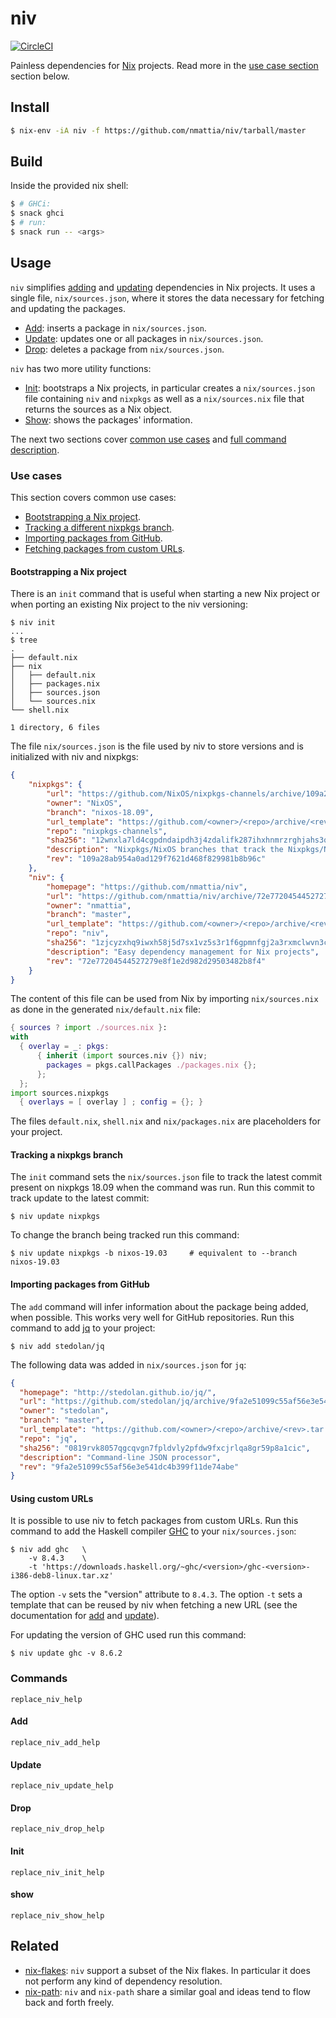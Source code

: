 # niv

[![CircleCI](https://circleci.com/gh/nmattia/niv.svg?style=svg)](https://circleci.com/gh/nmattia/niv)

Painless dependencies for [Nix] projects. Read more in the [use case
section](#use-cases) section below.

## Install

``` bash
$ nix-env -iA niv -f https://github.com/nmattia/niv/tarball/master
```

## Build

Inside the provided nix shell:

``` bash
$ # GHCi:
$ snack ghci
$ # run:
$ snack run -- <args>
```

## Usage

`niv` simplifies [adding](#add) and [updating](#update) dependencies in Nix
projects. It uses a single file, `nix/sources.json`, where it stores the data
necessary for fetching and updating the packages.

* [Add](#add): inserts a package in `nix/sources.json`.
* [Update](#update): updates one or all packages in `nix/sources.json`.
* [Drop](#drop): deletes a package from `nix/sources.json`.

`niv` has two more utility functions:

* [Init](#init): bootstraps a Nix projects, in particular creates a
  `nix/sources.json` file containing `niv` and `nixpkgs` as well as a
  `nix/sources.nix` file that returns the sources as a Nix object.
* [Show](#show): shows the packages' information.

The next two sections cover [common use cases](#use-cases) and [full command
description](#commands).

### Use cases

This section covers common use cases:

* [Bootstrapping a Nix project](#bootstrapping-a-nix-project).
* [Tracking a different nixpkgs branch](#tracking-a-nixpkgs-branch).
* [Importing packages from GitHub](#importing-packages-from-github).
* [Fetching packages from custom URLs](#using-custom-urls).

#### Bootstrapping a Nix project

There is an `init` command that is useful when starting a new Nix project or
when porting an existing Nix project to the niv versioning:

``` shell
$ niv init
...
$ tree
.
├── default.nix
├── nix
│   ├── default.nix
│   ├── packages.nix
│   ├── sources.json
│   └── sources.nix
└── shell.nix

1 directory, 6 files
```

The file `nix/sources.json` is the file used by niv to store versions and is
initialized with niv and nixpkgs:

``` json
{
    "nixpkgs": {
        "url": "https://github.com/NixOS/nixpkgs-channels/archive/109a28ab954a0ad129f7621d468f829981b8b96c.tar.gz",
        "owner": "NixOS",
        "branch": "nixos-18.09",
        "url_template": "https://github.com/<owner>/<repo>/archive/<rev>.tar.gz",
        "repo": "nixpkgs-channels",
        "sha256": "12wnxla7ld4cgpdndaipdh3j4zdalifk287ihxhnmrzrghjahs3q",
        "description": "Nixpkgs/NixOS branches that track the Nixpkgs/NixOS channels",
        "rev": "109a28ab954a0ad129f7621d468f829981b8b96c"
    },
    "niv": {
        "homepage": "https://github.com/nmattia/niv",
        "url": "https://github.com/nmattia/niv/archive/72e77204544527279e8f1e2d982d29503482b8f4.tar.gz",
        "owner": "nmattia",
        "branch": "master",
        "url_template": "https://github.com/<owner>/<repo>/archive/<rev>.tar.gz",
        "repo": "niv",
        "sha256": "1zjcyzxhq9iwxh58j5d7sx1vz5s3r1f6gpmnfgj2a3rxmclwvn3c",
        "description": "Easy dependency management for Nix projects",
        "rev": "72e77204544527279e8f1e2d982d29503482b8f4"
    }
}
```

The content of this file can be used from Nix by importing `nix/sources.nix` as
done in the generated `nix/default.nix` file:

``` nix
{ sources ? import ./sources.nix }:
with
  { overlay = _: pkgs:
      { inherit (import sources.niv {}) niv;
        packages = pkgs.callPackages ./packages.nix {};
      };
  };
import sources.nixpkgs
  { overlays = [ overlay ] ; config = {}; }
```

The files `default.nix`, `shell.nix` and `nix/packages.nix` are placeholders
for your project.

#### Tracking a nixpkgs branch

The `init` command sets the `nix/sources.json` file to track the latest commit
present on nixpkgs 18.09 when the command was run. Run this commit to track
update to the latest commit:

``` shell
$ niv update nixpkgs
```

To change the branch being tracked run this command:

``` shell
$ niv update nixpkgs -b nixos-19.03     # equivalent to --branch nixos-19.03
```

#### Importing packages from GitHub

The `add` command will infer information about the package being added, when
possible. This works very well for GitHub repositories. Run this command to add
[jq] to your project:


``` shell
$ niv add stedolan/jq
```

The following data was added in `nix/sources.json` for `jq`:

``` json
{
  "homepage": "http://stedolan.github.io/jq/",
  "url": "https://github.com/stedolan/jq/archive/9fa2e51099c55af56e3e541dc4b399f11de74abe.tar.gz",
  "owner": "stedolan",
  "branch": "master",
  "url_template": "https://github.com/<owner>/<repo>/archive/<rev>.tar.gz",
  "repo": "jq",
  "sha256": "0819rvk8057qgcqvgn7fpldvly2pfdw9fxcjrlqa8gr59p8a1cic",
  "description": "Command-line JSON processor",
  "rev": "9fa2e51099c55af56e3e541dc4b399f11de74abe"
}
```

#### Using custom URLs

It is possible to use niv to fetch packages from custom URLs. Run this command
to add the Haskell compiler [GHC] to your `nix/sources.json`:

``` shell
$ niv add ghc   \
    -v 8.4.3    \
    -t 'https://downloads.haskell.org/~ghc/<version>/ghc-<version>-i386-deb8-linux.tar.xz'
```

The option `-v` sets the "version" attribute to `8.4.3`. The option `-t` sets a
template that can be reused by niv when fetching a new URL (see the
documentation for [add](#add) and [update](#update)).

For updating the version of GHC used run this command:

``` shell
$ niv update ghc -v 8.6.2
```

### Commands

```
replace_niv_help
```

#### Add

```
replace_niv_add_help
```

#### Update

```
replace_niv_update_help
```

#### Drop

```
replace_niv_drop_help
```

#### Init

```
replace_niv_init_help
```

#### show

```
replace_niv_show_help
```

## Related

* [nix-flakes]: `niv` support a subset of the Nix flakes. In particular it does
  not perform any kind of dependency resolution.
* [nix-path]: `niv` and `nix-path` share a similar goal and ideas tend to flow
  back and forth freely.

[Nix]: https://nixos.org/nix/
[jq]: https://stedolan.github.io/jq/
[GHC]: https://www.haskell.org/ghc/
[nix-flakes]: https://gist.github.com/edolstra/40da6e3a4d4ee8fd019395365e0772e7
[nix-path]: https://github.com/zimbatm/nix-path
